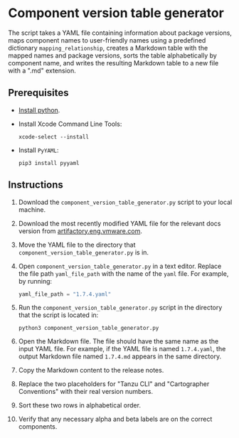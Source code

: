 # Component version table generator

The script takes a YAML file containing information about package versions, maps component names to user-friendly names using a predefined dictionary `mapping_relationship`, creates a Markdown table with the mapped names and package versions, sorts the table alphabetically by component name, and writes the resulting Markdown table to a new file with a ".md" extension.

## Prerequisites

- [Install python](https://www.python.org/downloads/).

- Install Xcode Command Line Tools:

    ```console
    xcode-select --install
    ```

- Install `PyYAML`:

    ```console
    pip3 install pyyaml
    ```

## Instructions

1. Download the `component_version_table_generator.py` script to your local machine.

2. Download the most recently modified YAML file for the relevant docs version from [artifactory.eng.vmware.com](https://artifactory.eng.vmware.com/ui/native/tap-builds-generic-local/).

3. Move the YAML file to the directory that `component_version_table_generator.py` is in.

4. Open `component_version_table_generator.py` in a text editor. Replace the file path `yaml_file_path` with the name of the `yaml` file. For example, by running:

    ```py
    yaml_file_path = "1.7.4.yaml"
    ```

5. Run the `component_version_table_generator.py` script in the directory that the script is located in:

    ```console
    python3 component_version_table_generator.py
    ```

6. Open the Markdown file. The file should have the same name as the input YAML file. For example, if the YAML file is named `1.7.4.yaml`, the output Markdown file named `1.7.4.md` appears in the same directory.

7. Copy the Markdown content to the release notes.

8. Replace the two placeholders for "Tanzu CLI" and "Cartographer Conventions" with their real version numbers.

9. Sort these two rows in alphabetical order.

10. Verify that any necessary alpha and beta labels are on the correct components.
